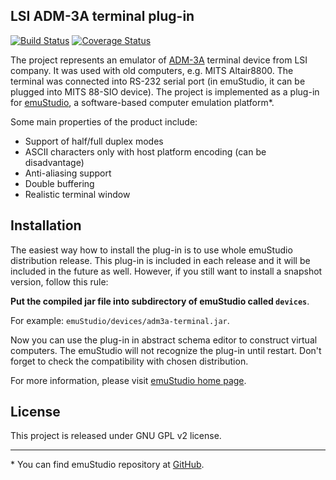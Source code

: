 LSI ADM-3A terminal plug-in
---------------------------
[![Build Status](https://travis-ci.org/vbmacher/adm3A-terminal.png)](https://travis-ci.org/vbmacher/adm3A-terminal)
[![Coverage Status](https://coveralls.io/repos/vbmacher/adm3A-terminal/badge.png?branch=branch-0_17)](https://coveralls.io/r/vbmacher/adm3A-terminal?branch=branch-0_17)

The project represents an emulator of [ADM-3A](http://en.wikipedia.org/wiki/ADM-3A)
terminal device from LSI company. It was used with old computers, e.g. MITS Altair8800.
The terminal was connected into RS-232 serial port (in emuStudio, it can be plugged into
MITS 88-SIO device). The project is implemented as a plug-in for [emuStudio](http://emustudio.sf.net),
a software-based computer emulation platform\*.

Some main properties of the product include:

* Support of half/full duplex modes
* ASCII characters only with host platform encoding (can be disadvantage)
* Anti-aliasing support
* Double buffering
* Realistic terminal window

Installation
------------

The easiest way how to install the plug-in is to use whole emuStudio distribution release. This plug-in is
included in each release and it will be included in the future as well. However, if you still want to install
a snapshot version, follow this rule: 

**Put the compiled jar file into subdirectory of emuStudio called `devices`**.

For example: `emuStudio/devices/adm3a-terminal.jar`.

Now you can use the plug-in in abstract schema editor to construct virtual computers. The emuStudio
will not recognize the plug-in until restart. Don't forget to check the compatibility with chosen
distribution.

For more information, please visit [emuStudio home page](http://emustudio.sourceforge.net/downloads.html).

License
-------

This project is released under GNU GPL v2 license.

* * *

\* You can find emuStudio repository at [GitHub](http://github.com/vbmacher/emuStudio).

